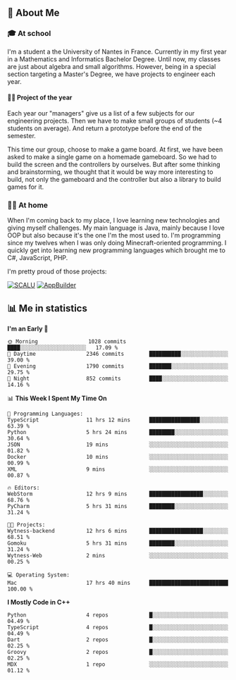 ## 👀 About Me

### 🎓 At school

I'm a student a the University of Nantes in France. Currently in my first year in a Mathematics and Informatics Bachelor Degree. Until now, my classes are just about algebra and small algorithms. However, being in a special section targeting a Master's Degree, we have projects to engineer each year. 

#### 🔧🔬 Project of the year

Each year our "managers" give us a list of a few subjects for our engineering projects. Then we have to make small groups of students (~4 students on average). And return a prototype before the end of the semester.

This time our group, choose to make a game board. At first, we have been asked to make a single game on a homemade gameboard. So we had to build the screen and the controllers by ourselves. 
But after some thinking and brainstorming, we thought that it would be way more interesting to build, not only the gameboard and the controller but also a library to build games for it.

### 👨‍💻 At home

When I'm coming back to my place, I love learning new technologies and giving myself challenges. My main language is Java, mainly because I love OOP but also because it's the one I'm the most used to. I'm programming since my twelves when I was only doing Minecraft-oriented programming.  I quickly get into learning new programming languages which brought me to C#, JavaScript, PHP. 

I'm pretty proud of those projects:

[![SCALU](https://github-readme-stats.vercel.app/api/pin?username=renardfute&repo=SCALU)](https://github.com/renardfute/scalu)
[![AppBuilder](https://github-readme-stats.vercel.app/api/pin?username=pulsedev2&repo=AppBuilder)](https://github.com/pulsedev2/AppBuilder)

## 📊 Me in statistics
<!--START_SECTION:waka-->
**I'm an Early 🐤** 

```text
🌞 Morning                1028 commits        ████░░░░░░░░░░░░░░░░░░░░░   17.09 % 
🌆 Daytime                2346 commits        ██████████░░░░░░░░░░░░░░░   39.00 % 
🌃 Evening                1790 commits        ███████░░░░░░░░░░░░░░░░░░   29.75 % 
🌙 Night                  852 commits         ████░░░░░░░░░░░░░░░░░░░░░   14.16 % 
```


📊 **This Week I Spent My Time On** 

```text
💬 Programming Languages: 
TypeScript               11 hrs 12 mins      ████████████████░░░░░░░░░   63.39 % 
Python                   5 hrs 24 mins       ████████░░░░░░░░░░░░░░░░░   30.64 % 
JSON                     19 mins             ░░░░░░░░░░░░░░░░░░░░░░░░░   01.82 % 
Docker                   10 mins             ░░░░░░░░░░░░░░░░░░░░░░░░░   00.99 % 
XML                      9 mins              ░░░░░░░░░░░░░░░░░░░░░░░░░   00.87 % 

🔥 Editors: 
WebStorm                 12 hrs 9 mins       █████████████████░░░░░░░░   68.76 % 
PyCharm                  5 hrs 31 mins       ████████░░░░░░░░░░░░░░░░░   31.24 % 

🐱‍💻 Projects: 
Wytness-backend          12 hrs 6 mins       █████████████████░░░░░░░░   68.51 % 
Gomoku                   5 hrs 31 mins       ████████░░░░░░░░░░░░░░░░░   31.24 % 
Wytness-Web              2 mins              ░░░░░░░░░░░░░░░░░░░░░░░░░   00.25 % 

💻 Operating System: 
Mac                      17 hrs 40 mins      █████████████████████████   100.00 % 
```

**I Mostly Code in C++** 

```text
Python                   4 repos             █░░░░░░░░░░░░░░░░░░░░░░░░   04.49 % 
TypeScript               4 repos             █░░░░░░░░░░░░░░░░░░░░░░░░   04.49 % 
Dart                     2 repos             █░░░░░░░░░░░░░░░░░░░░░░░░   02.25 % 
Groovy                   2 repos             █░░░░░░░░░░░░░░░░░░░░░░░░   02.25 % 
MDX                      1 repo              ░░░░░░░░░░░░░░░░░░░░░░░░░   01.12 % 
```




<!--END_SECTION:waka-->
